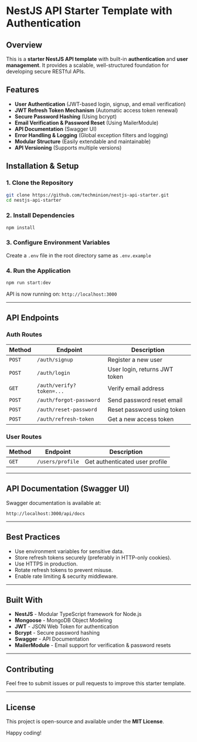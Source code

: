 # NestJS API Starter Template with Authentication

## Overview

This is a **starter NestJS API template** with built-in **authentication** and **user management**. It provides a scalable, well-structured foundation for developing secure RESTful APIs.

## Features

- **User Authentication** (JWT-based login, signup, and email verification)
- **JWT Refresh Token Mechanism** (Automatic access token renewal)
- **Secure Password Hashing** (Using bcrypt)
- **Email Verification & Password Reset** (Using MailerModule)
- **API Documentation** (Swagger UI)
- **Error Handling & Logging** (Global exception filters and logging)
- **Modular Structure** (Easily extendable and maintainable)
- **API Versioning** (Supports multiple versions)

## Installation & Setup

### 1. Clone the Repository

```bash
git clone https://github.com/techminion/nestjs-api-starter.git
cd nestjs-api-starter
```

### 2. Install Dependencies

```bash
npm install
```

### 3. Configure Environment Variables

Create a `.env` file in the root directory same as `.env.example`

### 4. Run the Application

```bash
npm run start:dev
```

API is now running on: `http://localhost:3000`

---

## API Endpoints

### Auth Routes

| Method | Endpoint                 | Description                   |
| ------ | ------------------------ | ----------------------------- |
| `POST` | `/auth/signup`           | Register a new user           |
| `POST` | `/auth/login`            | User login, returns JWT token |
| `GET`  | `/auth/verify?token=...` | Verify email address          |
| `POST` | `/auth/forgot-password`  | Send password reset email     |
| `POST` | `/auth/reset-password`   | Reset password using token    |
| `POST` | `/auth/refresh-token`    | Get a new access token        |

### User Routes

| Method | Endpoint         | Description                    |
| ------ | ---------------- | ------------------------------ |
| `GET`  | `/users/profile` | Get authenticated user profile |

---

## API Documentation (Swagger UI)

Swagger documentation is available at:

```
http://localhost:3000/api/docs
```

---

## Best Practices

- Use environment variables for sensitive data.
- Store refresh tokens securely (preferably in HTTP-only cookies).
- Use HTTPS in production.
- Rotate refresh tokens to prevent misuse.
- Enable rate limiting & security middleware.

---

## Built With

- **NestJS** - Modular TypeScript framework for Node.js
- **Mongoose** - MongoDB Object Modeling
- **JWT** - JSON Web Token for authentication
- **Bcrypt** - Secure password hashing
- **Swagger** - API Documentation
- **MailerModule** - Email support for verification & password resets

---

## Contributing

Feel free to submit issues or pull requests to improve this starter template.

---

## License

This project is open-source and available under the **MIT License**.

Happy coding!
